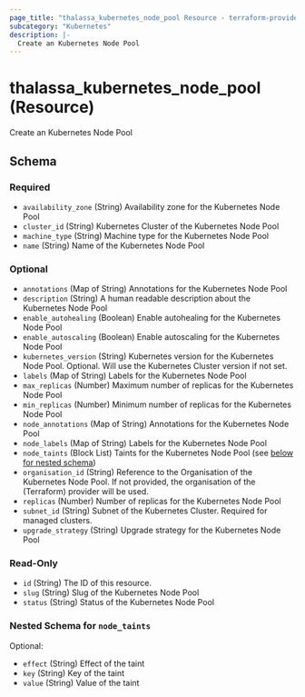 ```yaml
---
page_title: "thalassa_kubernetes_node_pool Resource - terraform-provider-thalassa"
subcategory: "Kubernetes"
description: |-
  Create an Kubernetes Node Pool
---
```


# thalassa_kubernetes_node_pool (Resource)

Create an Kubernetes Node Pool


<!-- schema generated by tfplugindocs -->
## Schema

### Required

- `availability_zone` (String) Availability zone for the Kubernetes Node Pool
- `cluster_id` (String) Kubernetes Cluster of the Kubernetes Node Pool
- `machine_type` (String) Machine type for the Kubernetes Node Pool
- `name` (String) Name of the Kubernetes Node Pool

### Optional

- `annotations` (Map of String) Annotations for the Kubernetes Node Pool
- `description` (String) A human readable description about the Kubernetes Node Pool
- `enable_autohealing` (Boolean) Enable autohealing for the Kubernetes Node Pool
- `enable_autoscaling` (Boolean) Enable autoscaling for the Kubernetes Node Pool
- `kubernetes_version` (String) Kubernetes version for the Kubernetes Node Pool. Optional. Will use the Kubernetes Cluster version if not set.
- `labels` (Map of String) Labels for the Kubernetes Node Pool
- `max_replicas` (Number) Maximum number of replicas for the Kubernetes Node Pool
- `min_replicas` (Number) Minimum number of replicas for the Kubernetes Node Pool
- `node_annotations` (Map of String) Annotations for the Kubernetes Node Pool
- `node_labels` (Map of String) Labels for the Kubernetes Node Pool
- `node_taints` (Block List) Taints for the Kubernetes Node Pool (see [below for nested schema](#nestedblock--node_taints))
- `organisation_id` (String) Reference to the Organisation of the Kubernetes Node Pool. If not provided, the organisation of the (Terraform) provider will be used.
- `replicas` (Number) Number of replicas for the Kubernetes Node Pool
- `subnet_id` (String) Subnet of the Kubernetes Cluster. Required for managed clusters.
- `upgrade_strategy` (String) Upgrade strategy for the Kubernetes Node Pool

### Read-Only

- `id` (String) The ID of this resource.
- `slug` (String) Slug of the Kubernetes Node Pool
- `status` (String) Status of the Kubernetes Node Pool

<a id="nestedblock--node_taints"></a>
### Nested Schema for `node_taints`

Optional:

- `effect` (String) Effect of the taint
- `key` (String) Key of the taint
- `value` (String) Value of the taint


